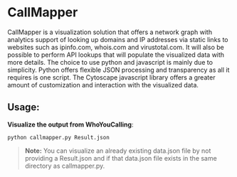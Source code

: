 # CallMapper
CallMapper is a visualization solution that offers a network graph with analytics support of looking up domains and IP addresses via static links to websites such as ipinfo.com, whois.com and virustotal.com. It will also be possible to perform API lookups that will populate the visualized data with more details. The choice to use python and javascript is mainly due to simplicity. Python offers flexible JSON processing and transparency as all it requires is one script. The Cytoscape javascript library offers a greater amount of customization and interaction with the visualized data. 

## Usage:

**Visualize the output from WhoYouCalling**:
```
python callmapper.py Result.json
```
> **Note:** You can visualize an already existing data.json file by not providing a Result.json and if that data.json file exists in the same directory as callmapper.py.
